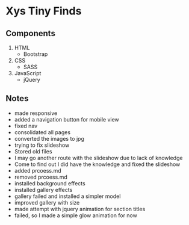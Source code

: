 # Xys Tiny Finds

## Components

1. HTML
   - Bootstrap
2. CSS
   - SASS
3. JavaScript
   - jQuery

## Notes

- made responsive
- added a navigation button for mobile view
- fixed nav
- consolidated all pages
- converted the images to jpg
- trying to fix slideshow
- Stored old files
- I may go another route with the slideshow due to lack of knowledge
- Come to find out I did have the knowledge and fixed the slideshow
- added prcoess.md
- removed prcoess.md
- installed background effects
- installed gallery effects
- gallery failed and installed a simpler model
- improved gallery with size
- made attempt with jquery animation for section titles
- failed, so I made a simple glow animation for now
